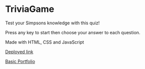 # TriviaGame
Test your Simpsons knowledge with this quiz! 

Press any key to start then choose your answer to each question.

Made with HTML, CSS and JavaScript

[Deployed link](https://lmboyle.github.io/TriviaGame)

[Basic Portfolio](https://lmboyle.github.io/Basic-Portfolio/portfolio.html)

